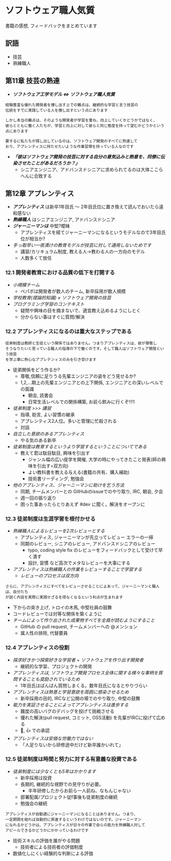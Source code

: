 # ソフトウェア職人気質

書籍の感想, フィードバックをまとめています

## 訳語

 * 技芸
 * 熟練職人

## 第11章 技芸の熟達

 * ___ソフトウェア工学モデル <=> ソフトウェア職人気質___

```
経験豊富な優れた開発者を捜し出す上での難点は、継続的な学習と言う技芸の
伝統をすでに実践している人を捜し出すという点にあります
```

```
しかし本当の難点は、そのような開発者が学習を重ね、向上していくかどうかではなく、
彼らとともに働く人たちが、学習と向上に対して彼らと同じ態度を持って望むかどうかという
点にあります
```

```
要するに私たちが探し出しているのは、ソフトウェア開発のすべてに熟達して
おり、アプレンティスに持たせたいような作業習慣を持っている人なのです
```

 * ___「彼はソフトウェア開発の技芸に対する自分の意気込みと熱意を、同僚に伝染させたことがあるだろうか？」___
   * シニアエンジニア、アドバンスドシニアに求められてるのは大体ここらへんに合致する

## 第12章 アプレンティス

 * ___アプレンティス___ は新卒1年目氏 〜 2年目氏位に置き換えて読んでおいたら違和感ない
 * ___熟練職人___ はシニアエンジニア, アドバンスドシニア
 * ___ジャーニーマンは___ 中堅?曖昧
   * アプレンティスを経てジャーニーマンになるというモデルなので3年目氏位が相当か?
 * _手っ取早い一夜漬けの教育モデルが技芸に対して通用しないためです_
   * 講習/カリキュラム制度, 教える人->教わる人の一方向のモデル
   * 人数多くて放任

### 12.1 開発者教育における品質の低下を打開する   
   
 * _小規模チーム_
   * ペパボは開発者が数人のチーム, 新卒採用が数人規模
 * _学校教育(理論的知識) ≠ ソフトウェア開発の技芸_
 * _プログラミング学習のコンテキスト_
   * 疑問や興味の目を摘まないで、適宜教え込めるようにしとく
   * 分からない事はすぐに質問/解決

### 12.2 アプレンティスになるのは重大なステップである

```
徒弟制度は教師と生徒という関係ではありません。つまりアプレンティスは、彼が尊敬し
そうなりたいと思っている職人の指導の下で働くのです。そして職人はソフトウェア開発という技芸
を学ぶ事に熱心なアプレテンィスのみを引き受けます
```

 * 徒弟関係をどう作るか?
   * 尊敬,信頼に足りうる先輩エンジニアの姿をどう見せるか?
   * 1,2,...期上の先輩エンジニアとの上下関係, エンジニアとの深いレベルでの面識
     * 朝会, 読書会
     * 日常生活レベルでの関係構築, お前ら飲みに行くぞ!!!1
 * _徒弟制度 >>> 講習_
   * 指導, 助言, よい習慣の継承
   * アプレンティス2人位。多いと管理に忙殺される
   * 対話
 * _自立した意欲のあるアプレンティス_
   * やる気のある新卒
 * _徒弟制度は教育するというより学習するということについてである_
   * 教えて君は駄目駄目, 興味を引出す
     * ジャンル幅の広い座学を開催, 大学の時にやってきたこと発表(師の興味を引出す=双方向)
     * よい教科書を教える与える(書籍の共有、購入補助)
     * 技術書リーディング, 勉強会
 * _他のアプレンティス、ジャーニーマンに助けを乞う方法_
   * 同期, チームメンバーとの GitHubのissueでのやり取り, IRC, 朝会, 夕会
   * 週一回の振り返り
   * 困った事あったらとりあえず #dev に聞く。解決をオープンに

### 12.3 徒弟制度は生涯学習を根付かせる

 * _熟練職人によるレビューを2次レビューとする_
   * アプレンティス, ジャーニーマンが先立ってレビュー エラーの一掃
   * 同期のレビュー, シニアのレビュー, アドバンスドシニアのレビュー
     * typo, coding style fix のレビューをフィードバックとして受けて早く潰す 
     * 設計, 習慣 など高次でメタなレビューを大事にする
 * _アプレンティスは熟練職人の作業をレビューすることで学習する_
   * _レビューのプロセスは双方向_

```
さらに、アプレンティスにすべてをレビューさせることによあって、ジャーニーマンと職人は、自分たち
が説く内容を実際に実践せざるを得なくなるという利点が生まれます
```

   * 下からの突き上げ, トロイの木馬, 中堅社員の鼓舞
   * コードレビューでは対等な関係を築くように
 * _チームによって作り出された成果物すべてを全員が読むようにすること_
   * GitHub の pull request, チームメンバーへの @メンション
   * 属人性の排除, 代替要員

### 12.4 アプレンティスの役割

 * _探求好きかつ探索好きな学習者_ + _ソフトウェアを作り出す開発者_
   * 継続的な学習、プロジェクトの開発
 * _アプレンティスは, ソフトウェア開発プロセス全体に関する様々な事柄を質問することも奨励されているため_
   * 1年目氏はばんばん質問しまくる。数年目氏になるとやりづらい
 * _アプレンティスは熱意と学習意欲を周囲に感染させるため_
   * 新卒採用の目的, IRCなど公開の場でのやり取り, 中堅の鼓舞
 * _能力を実証させることによってアプレンティスは進歩する_
   * 難度の高いバグのデバッグを投げて挑戦させる
   * 優れた解決(pull request, コミット, OSS活動) を先輩がIRCに投げて広める
   * :sushi:, :+1: での承認
 * _アプレンティスは安価な労働力ではない_
   * 「人足りないから研修途中だけど新卒誰かいれて」

### 12.5 徒弟制度は時間と努力に対する有意義な投資である

 * _徒弟制度には少なくとも5年はかかります_
   * 新卒採用は投資
   * 長期的, 継続的な視野での見守りが必要。
     * 半年研修したからお前ら一人前ね、なもんじゃない
   * 部署配属/プロジェクト従f事後も徒弟制度の継続
   * 勉強会の継続

```
アプレンティスが自動適にジャーニーマンになることはありません。つまり、
一定期間を経れば自動的に昇進するというわけではないのです。ジャーニーマン
になれるかどうかは、アプレンティスが日々の作業で自らの能力を熟練職人対して
アピールできるかどうかにかかっているわけです
```

 * 技術スキルの評価を誰がやる問題
   * 技術者による技術者の評価制度
 * 数値化しにくい経験的な判断による評価